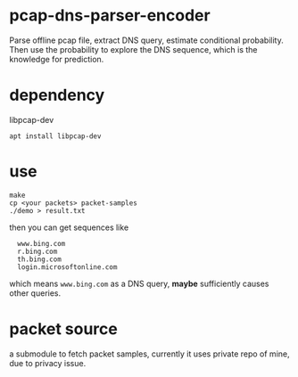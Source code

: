 # pcap-dns-parser-encoder
Parse offline pcap file, extract DNS query, estimate conditional probability. 
Then use the probability to explore the DNS sequence, which is the knowledge for prediction.

# dependency
libpcap-dev
```shell
apt install libpcap-dev
```

# use 
```shell
make
cp <your packets> packet-samples
./demo > result.txt
```
then you can get sequences like
```shell
  www.bing.com
  r.bing.com
  th.bing.com
  login.microsoftonline.com
```
which means `www.bing.com` as a DNS query, **maybe** sufficiently causes other queries.

# packet source
a submodule to fetch packet samples, currently it uses private repo of mine, due to privacy issue.
